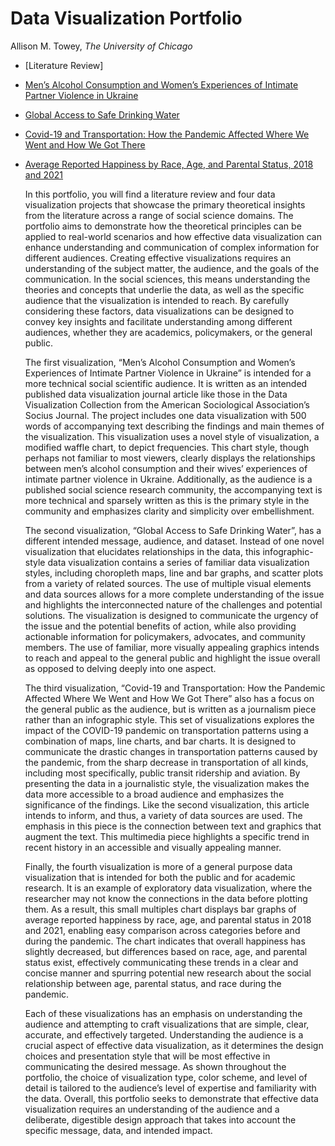 # Data Visualization Portfolio

Allison M. Towey, *The University of Chicago*

- [Literature Review]
- [Men’s Alcohol Consumption and Women’s Experiences of Intimate Partner Violence in Ukraine](https://atowey-uchi.github.io/data_visualization/ua-ipv/code%20%2B%20data/ua-ipv.html)
- [Global Access to Safe Drinking Water](https://atowey-uchi.github.io/data_visualization/drinking_water/index.html)
- [Covid-19 and Transportation: How the Pandemic Affected Where We Went and How We Got There](https://atowey-uchi.github.io/data_visualization/covid-transpo/code%20%2B%20data/index.html)
- [Average Reported Happiness by Race, Age, and Parental Status, 2018 and 2021](https://atowey-uchi.github.io/data_visualization/parent_happiness/README.md)

  In this portfolio, you will find a literature review and four data visualization projects that showcase the primary theoretical insights from the literature across a range of social science domains. The portfolio aims to demonstrate how the theoretical principles can be applied to real-world scenarios and how effective data visualization can enhance understanding and communication of complex information for different audiences.
Creating effective visualizations requires an understanding of the subject matter, the audience, and the goals of the communication. In the social sciences, this means understanding the theories and concepts that underlie the data, as well as the specific audience that the visualization is intended to reach. By carefully considering these factors, data visualizations can be designed to convey key insights and facilitate understanding among different audiences, whether they are academics, policymakers, or the general public.

  The first visualization, “Men’s Alcohol Consumption and Women’s Experiences of Intimate Partner Violence in Ukraine” is intended for a more technical social scientific audience. It is written as an intended published data visualization journal article like those in the Data Visualization Collection from the American Sociological Association’s Socius Journal. The project includes one data visualization with 500 words of accompanying text describing the findings and main themes of the visualization. This visualization uses a novel style of visualization, a modified waffle chart, to depict frequencies. This chart style, though perhaps not familiar to most viewers, clearly displays the relationships between men’s alcohol consumption and their wives’ experiences of intimate partner violence in Ukraine. Additionally, as the audience is a published social science research community, the accompanying text is more technical and sparsely written as this is the primary style in the community and emphasizes clarity and simplicity over embellishment.

  The second visualization, “Global Access to Safe Drinking Water”, has a different intended message, audience, and dataset. Instead of one novel visualization that elucidates relationships in the data, this infographic-style data visualization contains a series of familiar data visualization styles, including choropleth maps, line and bar graphs, and scatter plots from a variety of related sources. The use of multiple visual elements and data sources allows for a more complete understanding of the issue and highlights the interconnected nature of the challenges and potential solutions. The visualization is designed to communicate the urgency of the issue and the potential benefits of action, while also providing actionable information for policymakers, advocates, and community members. The use of familiar, more visually appealing graphics intends to reach and appeal to the general public and highlight the issue overall as opposed to delving deeply into one aspect.

  The third visualization, “Covid-19 and Transportation: How the Pandemic Affected Where We Went and How We Got There” also has a focus on the general public as the audience, but is written as a journalism piece rather than an infographic style. This set of visualizations explores the impact of the COVID-19 pandemic on transportation patterns using a combination of maps, line charts, and bar charts. It is designed to communicate the drastic changes in transportation patterns caused by the pandemic, from the sharp decrease in transportation of all kinds, including most specifically, public transit ridership and aviation. By presenting the data in a journalistic style, the visualization makes the data more accessible to a broad audience and emphasizes the significance of the findings. Like the second visualization, this article intends to inform, and thus, a variety of data sources are used. The emphasis in this piece is the connection between text and graphics that augment the text. This multimedia piece highlights a specific trend in recent history in an accessible and visually appealing manner.
  
  Finally, the fourth visualization is more of a general purpose data visualization that is intended for both the public and for academic research. It is an example of exploratory data visualization, where the researcher may not know the connections in the data before plotting them. As a result, t​his small multiples chart displays bar graphs of average reported happiness by race, age, and parental status in 2018 and 2021, enabling easy comparison across categories before and during the pandemic. The chart indicates that overall happiness has slightly decreased, but differences based on race, age, and parental status exist, effectively communicating these trends in a clear and concise manner and spurring potential new research about the social relationship between age, parental status, and race during the pandemic.
  
  Each of these visualizations has an emphasis on understanding the audience and attempting to craft visualizations that are simple, clear, accurate, and effectively targeted. Understanding the audience is a crucial aspect of effective data visualization, as it determines the design choices and presentation style that will be most effective in communicating the desired message. As shown throughout the portfolio, the choice of visualization type, color scheme, and level of detail is tailored to the audience’s level of expertise and familiarity with the data. Overall, this portfolio seeks to demonstrate that effective data visualization requires an understanding of the audience and a deliberate, digestible design approach that takes into account the specific message, data, and intended impact.

